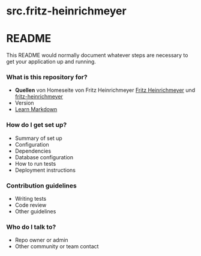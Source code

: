 # src.fritz-heinrichmeyer
# README #

This README would normally document whatever steps are necessary to get your application up and running.

### What is this repository for? ###

* **Quellen** von Homeseite von Fritz Heinrichmeyer [Fritz Heinrichmeyer](https://fritz-heinrichmeyer.github.io/fritz-heinrichmeyer/) und 
[fritz-heinrichmeyer](https://www.fritz-heinrichmeyer.de/)
* Version
* [Learn Markdown](https://bitbucket.org/tutorials/markdowndemo)

### How do I get set up? ###

* Summary of set up
* Configuration
* Dependencies
* Database configuration
* How to run tests
* Deployment instructions

### Contribution guidelines ###

* Writing tests
* Code review
* Other guidelines

### Who do I talk to? ###

* Repo owner or admin
* Other community or team contact

